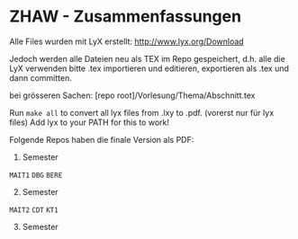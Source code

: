 ZHAW - Zusammenfassungen
=========

Alle Files wurden mit LyX erstellt: http://www.lyx.org/Download

Jedoch werden alle Dateien neu als TEX im Repo gespeichert, d.h. alle die LyX verwenden bitte .tex importieren und editieren, exportieren als .tex und dann committen.

bei grösseren Sachen:
[repo root]/Vorlesung/Thema/Abschnitt.tex

Run `make all` to convert all lyx files from .lxy to .pdf. (vorerst nur für lyx files)
Add lyx to your PATH for this to work!

Folgende Repos haben die finale Version als PDF:

1. Semester

 `MAIT1`
 `DBG`
 `BERE`

2. Semester

 `MAIT2`
 `CDT`
 `KT1`
 
3. Semester
